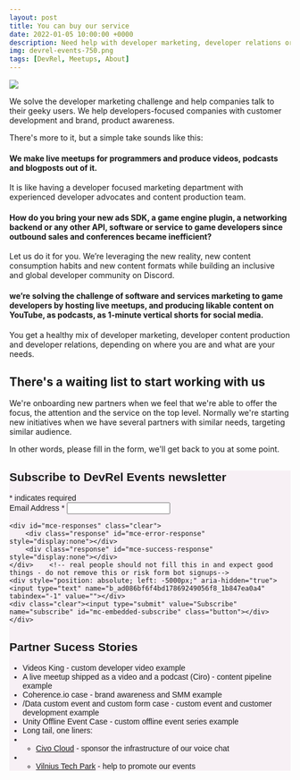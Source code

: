 ```yaml
---
layout: post
title: You can buy our service
date: 2022-01-05 10:00:00 +0000
description: Need help with developer marketing, developer relations or customer development?
img: devrel-events-750.png
tags: [DevRel, Meetups, About]
---
```


<img align="middle" src="{{site.baseurl}}/assets/img/about-750.png">

We solve the developer marketing challenge and help companies talk to their geeky users. 
We help developers-focused companies with customer development and brand, product awareness.

There's more to it, but a simple take sounds like this:

#### We make live meetups for programmers and produce videos, podcasts and blogposts out of it.
It is like having a developer focused marketing department with experienced developer advocates and content production team.

#### How do you bring your new ads SDK, a game engine plugin, a networking backend or any other API, software or service to game developers since outbound sales and conferences became inefficient?

Let us do it for you. We’re leveraging the new reality, new content consumption habits and new content formats while building an inclusive and global developer community on Discord.

#### we’re solving the challenge of software and services marketing to game developers by hosting live meetups, and producing likable content on YouTube, as podcasts, as 1-minute vertical shorts for social media.

You get a healthy mix of developer marketing, developer content production and developer relations, depending on where you are and what are your needs.

## There's a waiting list to start working with us

We're onboarding new partners when we feel that we're able to offer the focus, the attention and the service on the top level.
Normally we're starting new initiatives when we have several partners with similar needs, targeting similar audience.

In other words, please fill in the form, we'll get back to you at some point.

<!-- Begin Mailchimp Signup Form -->
<link href="//cdn-images.mailchimp.com/embedcode/classic-10_7.css" rel="stylesheet" type="text/css">
<style type="text/css">
	#mc_embed_signup{background:#f7f0f5; clear:left; font:14px Helvetica,Arial,sans-serif; }
	/* Add your own Mailchimp form style overrides in your site stylesheet or in this style block.
	   We recommend moving this block and the preceding CSS link to the HEAD of your HTML file. */
</style>
<div id="mc_embed_signup">
<form action="https://events.us4.list-manage.com/subscribe/post?u=ad086bf6f4bd17869249056f8&amp;id=1b847ea0a4" method="post" id="mc-embedded-subscribe-form" name="mc-embedded-subscribe-form" class="validate" target="_blank" novalidate>
    <div id="mc_embed_signup_scroll">
	<h2>Subscribe to DevRel Events newsletter</h2>
<div class="indicates-required"><span class="asterisk">*</span> indicates required</div>
<div class="mc-field-group">
	<label for="mce-EMAIL">Email Address  <span class="asterisk">*</span>
</label>
	<input type="email" value="" name="EMAIL" class="required email" id="mce-EMAIL">
</div>

	<div id="mce-responses" class="clear">
		<div class="response" id="mce-error-response" style="display:none"></div>
		<div class="response" id="mce-success-response" style="display:none"></div>
	</div>    <!-- real people should not fill this in and expect good things - do not remove this or risk form bot signups-->
    <div style="position: absolute; left: -5000px;" aria-hidden="true"><input type="text" name="b_ad086bf6f4bd17869249056f8_1b847ea0a4" tabindex="-1" value=""></div>
    <div class="clear"><input type="submit" value="Subscribe" name="subscribe" id="mc-embedded-subscribe" class="button"></div>
    </div>
</form>
</div>

<!--End mc_embed_signup-->


## Partner Sucess Stories
 
* Videos King - custom developer video example
* A live meetup shipped as a video and a podcast (Ciro) - content pipeline example
* Coherence.io case - brand awareness and SMM example
* /Data custom event and custom form case - custom event and customer development example
* Unity Offline Event Case - custom offline event series example
* Long tail, one liners:
* * [Civo Cloud](http://civo.com/) - sponsor the infrastructure of our voice chat
* * [Vilnius Tech Park](https://vilniustechpark.com/) - help to promote our events